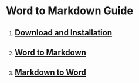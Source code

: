 # Word to Markdown Guide

1. ## [Download and Installation](docs/Download-and-Instillation.md)
2. ## [Word to Markdown](docs/Word-to-Markdown.md)
3. ## [Markdown to Word](docs/Markdown-to-Word.md)
